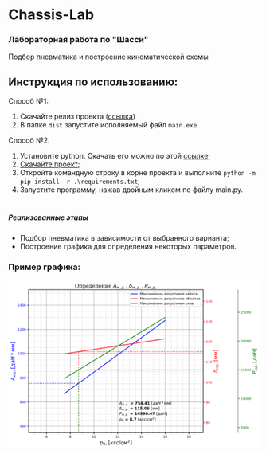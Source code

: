 # Chassis-Lab

### Лабораторная работа по "Шасси"


Подбор пневматика и построение кинематической схемы

## Инструкция по использованию:

Способ №1:
   1. Скачайте релиз проекта ([ссылка](https://github.com/battleoftwok/Chassis-Lab/releases/download/v1.0/v1.0.7z))
   2. В папке `dist` запустите исполняемый файл `main.exe`

Способ №2:
   1. Установите python. Скачать его можно по этой [ссылке](https://www.python.org/downloads/);
   2. [Скачайте проект](https://github.com/battleoftwok/Chassis-Lab/archive/refs/heads/main.zip);
   3. Откройте командную строку в корне проекта и выполните `python -m pip install -r .\requirements.txt`;
   4. Запустите программу, нажав двойным кликом по файлу main.py.

#

##### Реализованные этапы
- Подбор пневматика в зависимости от выбранного варианта;
- Построение графика для определения некоторых параметров.

### Пример графика:
![plot_example.png](plot_example.png)
